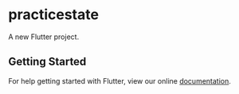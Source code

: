 # practicestate

A new Flutter project.

## Getting Started

For help getting started with Flutter, view our online
[documentation](https://flutter.io/).
